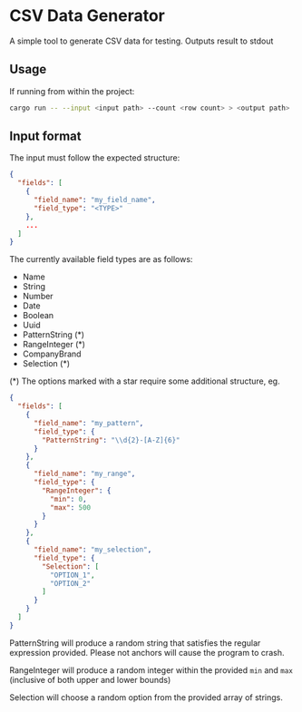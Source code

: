 # CSV Data Generator

A simple tool to generate CSV data for testing. Outputs result to stdout

## Usage

If running from within the project:

```sh
cargo run -- --input <input path> --count <row count> > <output path>
```

## Input format

The input must follow the expected structure:

```json
{
  "fields": [
    {
      "field_name": "my_field_name",
      "field_type": "<TYPE>"
    },
    ...
  ]
}
```

The currently available field types are as follows:

 - Name
 - String
 - Number
 - Date
 - Boolean
 - Uuid
 - PatternString (*)
 - RangeInteger (*)
 - CompanyBrand
 - Selection (*)

(*) The options marked with a star require some additional structure, eg.

```json
{
  "fields": [
    {
      "field_name": "my_pattern",
      "field_type": {
        "PatternString": "\\d{2}-[A-Z]{6}"
      }
    },
    {
      "field_name": "my_range",
      "field_type": {
        "RangeInteger": {
          "min": 0,
          "max": 500
        }
      }
    },
    {
      "field_name": "my_selection",
      "field_type": {
        "Selection": [
          "OPTION_1",
          "OPTION_2"
        ]
      }
    }
  ]
}
```

PatternString will produce a random string that satisfies the regular expression provided. Please not anchors will cause the program to crash.

RangeInteger will produce a random integer within the provided `min` and `max` (inclusive of both upper and lower bounds)

Selection will choose a random option from the provided array of strings.
